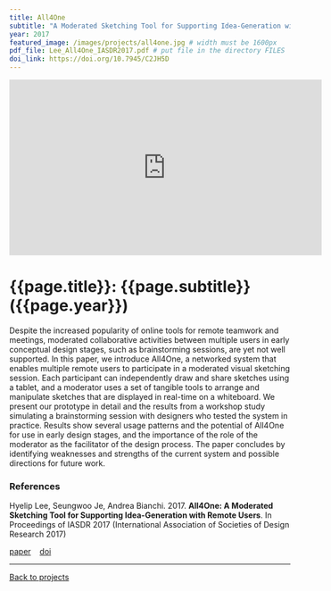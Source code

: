 ```yaml
---
title: All4One
subtitle: "A Moderated Sketching Tool for Supporting Idea-Generation with Remote Users"
year: 2017
featured_image: /images/projects/all4one.jpg # width must be 1600px	
pdf_file: Lee_All4One_IASDR2017.pdf # put file in the directory FILES
doi_link: https://doi.org/10.7945/C2JH5D
---
```


<!-- 
<div class="gallery" data-columns="1">
	<img src="/images/projects/example.jpg">
	<img src="/images/projects/example.jpg">
	<img src="/images/projects/example.jpg">
</div>
 -->

<iframe width="560" height="315" src="https://www.youtube.com/embed/fDUkEMaxS7o" frameborder="0" allow="accelerometer; autoplay; encrypted-media; gyroscope; picture-in-picture" allowfullscreen></iframe>


<!-- DO NOT CHANGE MANUALLY -->
# {{page.title}}: {{page.subtitle}} ({{page.year}})

Despite the increased popularity of online tools for remote teamwork and meetings, moderated collaborative activities between multiple users in early conceptual design stages, such as brainstorming sessions, are yet not well supported. In this paper, we introduce All4One, a networked system that enables multiple remote users to participate in a moderated visual sketching session. Each participant can independently draw and share sketches using a tablet, and a moderator uses a set of tangible tools to arrange and manipulate sketches that are displayed in real-time on a whiteboard. We present our prototype in detail and the results from a workshop study simulating a brainstorming session with designers who tested the system in practice. Results show several usage patterns and the potential of All4One for use in early design stages, and the importance of the role of the moderator as the facilitator of the design process. The paper concludes by identifying weaknesses and strengths of the current system and possible directions for future work.


### References

Hyelip Lee, Seungwoo Je, Andrea Bianchi. 2017. **All4One: A Moderated Sketching Tool for Supporting Idea-Generation with Remote Users**. In Proceedings of IASDR 2017 (International Association of Societies of Design Research 2017)

<!-- DO NOT CHANGE MANUALLY -->
<a href="http://makinteract.kaist.ac.kr/files/{{ page.year }}/{{ page.pdf_file }}" target="_blank">paper</a>&nbsp;&nbsp;&nbsp;
<a href="{{ page.doi_link }}" target="_blank">doi</a>

--- 

<a href="projects.html" class="button button--large">Back to projects</a>